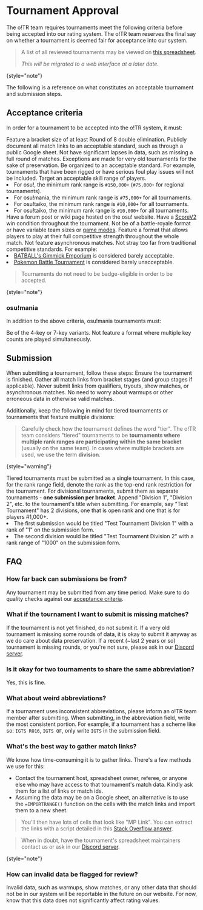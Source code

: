 # Tournament Approval

The o!TR team requires tournaments meet the following criteria before being accepted into our rating system. The o!TR team reserves the final say on whether a tournament is deemed fair for acceptance into our system.

> A list of all reviewed tournaments may be viewed on [this spreadsheet](https://docs.google.com/spreadsheets/d/1F6yBKfVQqkusVxoIEEBP9j4l0h52D0tPHODGXQqCau8/edit?gid=817877375#gid=817877375).
> 
> *This will be migrated to a web interface at a later date.*
>
{style="note"}

The following is a reference on what constitutes an acceptable tournament and submission steps.

## Acceptance criteria

In order for a tournament to be accepted into the o!TR system, it must:

<procedure>
<step>
Feature a bracket size of at least Round of 8 double elimination.
</step>
<step>
Publicly document all match links to an acceptable standard, such as through a public Google sheet.
</step>
<step>
Not have significant lapses in data, such as missing a full round of matches.
<tip>
Exceptions are made for very old tournaments for the sake of preservation.
</tip>
</step>
<step>
Be organized to an acceptable standard.
<tip>
For example, tournaments that have been rigged or have serious foul play issues will not be included.
</tip>
</step>
<step>
Target an acceptable skill range of players.

<list>
<li>For osu!, the minimum rank range is <code>#150,000+</code> (<code>#75,000+</code> for regional tournaments).</li>
<li>For osu!mania, the minimum rank range is <code>#75,000+</code> for all tournaments.</li>
<li>For osu!taiko, the minimum rank range is <code>#10,000+</code> for all tournaments.</li>
<li>For osu!taiko, the minimum rank range is <code>#10,000+</code> for all tournaments.</li>
</list>
</step>
<step>
Have a forum post or wiki page hosted on the osu! website.
</step>
<step>
Have a <a href="https://osu.ppy.sh/wiki/en/Gameplay/Game_modifier/ScoreV2">ScoreV2</a> win condition throughout the tournament.
</step>
<step>
Not be of a battle-royale format or have variable team sizes or <a href="https://osu.ppy.sh/wiki/en/Game_mode">game modes</a>.
</step>
<step>
Feature a format that allows players to play at their full competitive strength throughout the whole match.
</step>
<step>
Not feature asynchronous matches.
</step>
<step>
Not stray too far from traditional competitive standards.
<tip>
For example:
<list>
<li><a href="https://osu.ppy.sh/community/forums/topics/1767170?n=1">BATBALL's Gimmick Emporium</a> is considered barely acceptable.</li>
<li><a href="https://osu.ppy.sh/community/forums/topics/1790791?n=1">Pokemon Battle Tournament</a> is considered barely unacceptable.</li>
</list>
</tip>
</step>
</procedure>

> Tournaments do not need to be badge-eligible in order to be accepted.
> 
{style="note"}

### osu!mania

In addition to the above criteria, osu!mania tournaments must:

<procedure>
<step>
Be of the 4-key or 7-key variants.
</step>
<step>
Not feature a format where multiple key counts are played simultaneously.
</step>
</procedure>

## Submission

When submitting a tournament, follow these steps:
<procedure>
<step>
Ensure the tournament is finished.
</step>
<step>
Gather all match links from bracket stages (and group stages if applicable).
<warning>
Never submit links from qualifiers, tryouts, show matches, or asynchronous matches.
</warning>
<tip>
No need to worry about warmups or other erroneous data in otherwise valid matches.
</tip>
</step>
</procedure>

Additionally, keep the following in mind for tiered tournaments or tournaments that feature multiple divisions:

> Carefully check how the tournament defines the word "tier". The o!TR team considers "tiered" tournaments to be **tournaments where multiple rank ranges are participating within the same bracket** (usually on the same team). In cases where multiple brackets are used, we use the term **division**.
> 
{style="warning"}

<procedure>
<step>
Tiered tournaments must be submitted as a single tournament. In this case, for the rank range field, denote the rank as the top-end rank restriction for the tournament.
</step>
<step>
For divisional tournaments, submit them as separate tournaments - <b>one submission per bracket</b>. Append "Division 1", "Division 2", etc. to the tournament's title when submitting.
<tip>
For example, say "Test Tournament" has 2 divisions, one that is open rank and one that is for players #1,000+.
<list>
<li>The first submission would be titled "Test Tournament Division 1" with a rank of "1" on the submission form.</li>
<li>The second division would be titled "Test Tournament Division 2" with a rank range of "1000" on the submission form.</li>
</list>
</tip>
</step>
</procedure>

## FAQ

### How far back can submissions be from?

Any tournament may be submitted from any time period. Make sure to do quality checks against our [acceptance criteria](Tournament-Approval.md#acceptance-criteria).

### What if the tournament I want to submit is missing matches?

If the tournament is not yet finished, do not submit it. If a very old tournament is missing some rounds of data, it is okay to submit it anyway as we do care about data preservation. If a recent (~last 2 years or so) tournament is missing rounds, or you're not sure, please ask in our [Discord server](Contact.md).

### Is it okay for two tournaments to share the same abbreviation?

Yes, this is fine.

### What about weird abbreviations?

If a tournament uses inconsistent abbreviations, please inform an o!TR team member after submitting. When submitting, in the abbreviation field, write the most consistent portion. For example, if a tournament has a scheme like so: `IGTS RO16`, `IGTS QF`, only write `IGTS` in the submission field.

### What's the best way to gather match links?

We know how time-consuming it is to gather links. There's a few methods we use for this:

* Contact the tournament host, spreadsheet owner, referee, or anyone else who may have access to that tournament's match data. Kindly ask them for a list of links or match ids.
* Assuming the data may be on a Google sheet, an alternative is to use the `=IMPORTRANGE()` function on the cells with the match links and import them to a new sheet.
> You'll then have lots of cells that look like "MP Link". You can extract the links with a script detailed in this [Stack Overflow answer](https://stackoverflow.com/a/67206954).

> When in doubt, have the tournament's spreadsheet maintainers contact us or ask in our [Discord server](Contact.md).
> 
{style="note"}

### How can invalid data be flagged for review?

Invalid data, such as warmups, show matches, or any other data that should not be in our system will be reportable in the future on our website. For now, know that this data does not significantly affect rating values.
